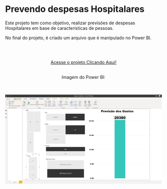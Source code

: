 # Prevendo despesas Hospitalares

Este projeto tem como objetivo, realizar previsões de despesas Hospitalares em base de características de pessoas.

No final do projeto, é criado um arquivo que é manipulado no Power BI.

<br/>
<br/>

<p align="center"><a href="https://wenceslau93.github.io/Prevendo_despesas_Hospitalares/">Acesse o projeto Clicando Aqui!</a></p>

<br/>

<center>Imagem do Power BI:</center>
<br/><br/>

<center>
<p align="center">
<img src="https://github.com/Wenceslau93/Prevendo_despesas_Hospitalares/blob/main/Despesas.PNG" alt="some text">
</center></p>
